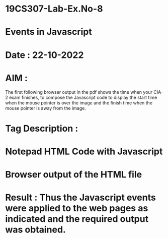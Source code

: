 # 19CS307-Lab-Ex.No-8
# Events in Javascript
# Date : 22-10-2022
# AIM :
The first following browser output in the pdf shows the time when your CIA-2 exam  finishes, to compose the Javascript code to display the start time when the mouse pointer is over the image and the finish time when the mouse pointer is away from the image.  













 # Tag Description :







# Notepad HTML Code with Javascript







# Browser output of the HTML file




 # Result : Thus the Javascript events were applied to the web pages as indicated and the required output was obtained.
